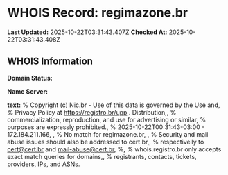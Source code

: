 # WHOIS Record: regimazone.br

**Last Updated:** 2025-10-22T03:31:43.407Z
**Checked At:** 2025-10-22T03:31:43.408Z

## WHOIS Information

**Domain Status:** 

**Name Server:** 

**text:** % Copyright (c) Nic.br - Use of this data is governed by the Use and, % Privacy Policy at https://registro.br/upp . Distribution,, % commercialization, reproduction, and use for advertising or similar, % purposes are expressly prohibited., % 2025-10-22T00:31:43-03:00 - 172.184.211.166, , % No match for regimazone.br, , % Security and mail abuse issues should also be addressed to cert.br,, % respectivelly to cert@cert.br and mail-abuse@cert.br, %, % whois.registro.br only accepts exact match queries for domains,, % registrants, contacts, tickets, providers, IPs, and ASNs.

